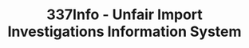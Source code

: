 ---
layout: default
bigquery: https://console.cloud.google.com/bigquery?p=patents-public-data&d=usitc_investigations&page=dataset&project=sheets-management-319211
citation: US International Trade Commission 337Info Unfair Import Investigations Information
  System
contributors: US International Trade Comission
cost: None
description: US International Trade Commission 337Info Unfair Import Investigations
  Information System contains data on investigations done under Section 337. Section
  337 declares the infringement of certain statutory intellectual property rights
  and other forms of unfair competition in import trade to be unlawful practices.
  Most Section 337 investigations involve allegations of patent or registered trademark
  infringement.
documentation: FAQ and tutorial available on the site
last_edit: Mon, 04 Apr 2022 19:10:40 GMT
location: https://pubapps2.usitc.gov/337external/
maintained_by: US International Trade Comission
schema_fields: '[''teoReliefGranted'', ''complainant'', ''issueDateOtherNonFinal'',
  ''docketNo'', ''scheduledEndDateEvidHear'', ''targetDate'', ''title'', ''endDateMarkmanHearing'',
  ''teoIdDueDate'', ''aljAssigned'', ''lastUpdated'', ''invUnfairAct'', ''patentNumber'',
  ''trademarkNumbers'', ''patentNumbers'', ''respondent'', ''copyrightNumbers'', ''dateComplaintFiled'',
  ''currentStatus'', ''actualEndDateEvidHear'', ''markmanHearing'', ''currentActiveALJ'',
  ''gcAttorney'', ''investigationTermDate'', ''actualStartDateEvidHear'', ''startDateMarkmanHearing'',
  ''ouiiParticipation'', ''investigationNo'', ''teoProceedingInvolved'', ''internalRemand'',
  ''investigationType'', ''reportingRequirements'', ''scheduledStartDateEvidHear'',
  ''publication_number'', ''dateOfPublicationFrNotice'', ''cafcAppeals'', ''finalDetNoViolation'',
  ''htsNumbers'', ''dateCreated'', ''finalDetViolation'', ''id'', ''finalIdOnViolationDue'',
  ''teoIdIssueDate'', ''finalIdOnViolationIssue'', ''ouiiAttorney'']'
shortname: unfair_import_investigations
tags:
- import
- legal
- trade
timeframe: 2008-2021 (prior to 2008 downloadable as a JSON file)
title: 337Info - Unfair Import Investigations Information System
uuid: 2721f5ec-e599-4890-9265-9706719fc71e
---